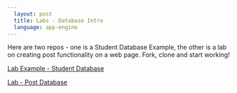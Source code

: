 ```yaml
---
  layout: post
  title: Labs - Database Intro
  language: app-engine
---
```

Here are two repos - one is a Student Database Example, the other is a lab on creating post functionality on a web page.
Fork, clone and start working!

[Lab Example - Student Database](https://github.com/google-cssi/lab-example-student-database)

[Lab - Post Database](https://github.com/google-cssi/lab-database-posts)
